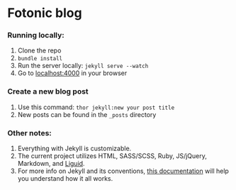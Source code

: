 # Fotonic blog

### Running locally:

1. Clone the repo
2. ```bundle install```
3. Run the server locally: ```jekyll serve --watch```
4. Go to [localhost:4000](http://localhost:4000/) in your browser

### Create a new blog post

1. Use this command: ```thor jekyll:new your post title```
2. New posts can be found in the ```_posts``` directory

### Other notes:

1. Everything with Jekyll is customizable.
2. The current project utilizes HTML, SASS/SCSS, Ruby, JS/jQuery, Markdown, and [Liguid](https://github.com/Shopify/liquid/wiki).
2. For more info on Jekyll and its conventions, [this documentation](https://jekyllrb.com/docs/home/) will help you understand how it all works.
